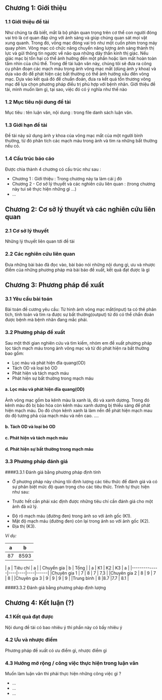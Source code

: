 ## Chương 1: Giới thiệu
### 1.1 Giới thiệu đề tài
Như chúng ta đã biết, mắt là bộ phận quan trọng trên cơ thể con người đóng vai trò là cơ quan đáp ứng với ánh sáng và giúp chúng quan sát mọi vật xung quanh. Trong đó, võng mạc đóng vai trò như một cuốn phim trong máy quay phim. Võng mạc có chức năng chuyển năng lượng ánh sáng thành thị lực và gửi thông tin ngược về não qua những dây thần kinh thị giác. Nếu giác mạc bị tổn hại có thể ảnh hưởng đến một phần hoặc làm mất hoàn toàn tầm nhìn của chủ thể.
Trong đề tài luận văn này, chúng tôi sẽ đưa ra công cụ phân đoạn các mạch máu trong ảnh võng mạc mắt (dùng ảnh y khoa) và dựa vào đó để phát hiện các bất thường có thể ảnh hưởng xấu đến võng mạc. Dựa vào kết quả đó để chuẩn đoán, đưa ra kết quá tổn thương võng mạc để lựa chọn phương pháp điều trị phù hợp với bệnh nhân.
Giới thiệu đề tài, mình muốn làm gì, tại sao, việc đó có ý nghĩa như thế nào
### 1.2 Mục tiêu nội dung đề tài
Mục tiêu : tên luận văn, nội dung : trong file danh sách luận văn.
### 1.3 Giới hạn đề tài
Đề tài này sử dụng ảnh y khoa của võng mạc mắt của một người bình thường, từ đó phân tích các mạch máu trong ảnh và tìm ra những bất thường nếu có.
### 1.4 Cấu trúc báo cáo
Được chia thành 4 chương có cấu trúc như sau : 
  - Chương 1 : Giới thiệu : Trong chương này ta làm cái j đó 
  - Chương 2 - Cơ sở lý thuyết và các nghiên cứu liên quan : (trong chương này tui sẽ thực hiện những gì ...)
  - ...
## Chương 2: Cơ sở lý thuyết và các nghiên cứu liên quan
### 2.1 Cơ sở lý thuyết
Những lý thuyết liên quan tới đề tài 
### 2.2 Các nghiên cứu liên quan
Đưa những bài báo đã đọc vào, bài báo nói những nội dung gì, ưu và nhược điểm của những phương pháp mà bài báo đề xuất, kết quả đạt được là gì
## Chương 3: Phương pháp đề xuất
### 3.1 Yêu cầu bài toán
Bài toán đề cương yêu cầu: Từ hình ảnh võng mạc mắt(input) ta có thê phân tích, tính toán và tìm ra được sự bất thường(output) từ đó có thể chẩn đoán được bệnh mà bệnh nhân đang mắc phải.
### 3.2 Phương pháp đề xuất
Sau một thời gian nghiên cứu và tìm kiếm, nhóm em đề xuất phương pháp lọc tách mạch máu trong ảnh võng mạc và từ đó phát hiện ra bất thường bao gồm:
  - Lọc màu và phát hiện đĩa quang(OD)
  - Tách OD và loại bỏ OD
  - Phát hiện và tách mạch máu
  - Phát hiện sự bất thường trong mạch máu
#### a. Lọc màu và phát hiện đĩa quang(OD)
Ảnh võng mạc gồm ba kênh màu là xanh lá, đỏ và xanh dương. Trong đó kênh màu đỏ bị bão hòa còn kênh màu xanh dương bị thiếu sáng để phát hiện mạch máu. Do đó chọn kênh xanh lá làm nền để phát hiện mạch mau do độ tương phả của mạch máu và nền cao.
....
#### b. Tách OD và loại bỏ OD

#### c. Phát hiện và tách mạch máu

#### d. Phát hiện sự bất thường trong mạch máu

### 3.3 Phương pháp đánh giá
####3.3.1 Đánh giá bằng phương pháp định tính
 - Ở phương pháp này chúng tôi định lượng các tiêu thức để đánh giá và có sự phân biệt mức độ quan trọng cho các tiêu thức. Trình tự thực hiện như sau:

 - Trước hết cần phải xác định được những tiêu chí cần đánh giá cho một ảnh đã xử lý.

 + Độ rõ mạch máu (đường đen) trong ảnh so với ảnh gốc (K1).
 + Mật độ mạch máu (đường đen) còn lại trong ảnh so với ảnh gốc (K2).
 + Địa thị (K3).

 *Ví dụ:*

 | a | b |
 |---|---|
 |87|8593|

|        a     |    Tiêu chí  |   a  |
|  Chuyển gia  |        b      | Tổng |
|        a     | K1 | K2 | K3 |   a  |
|--------------|----|----|----|------|
|Chuyên gia 1  | 7  | 8  | 7  |  7.3 |
|Chuyên gia 2  | 8  | 9  | 7  |  8   |
|Chuyên gia 3  | 9  | 9  | 9  |  9   |
|Trung bình    | 8  |8.7 |7.7 |  8.1 |

####3.3.2 Đánh giá bằng phương pháp định lượng
## Chương 4: Kết luận (?)
### 4.1 Kết quả đạt được
Nội dung đề tài có bao nhiêu ý thì phần này có bấy nhiêu ý
### 4.2 Ưu và nhược điểm
Phương pháp đề xuất có ưu điểm gì, nhược điểm gì
### 4.3 Hướng mở rộng / công việc thực hiện trong luận văn
Muốn làm luận văn thì phải thực hiện những công việc gì ?
 - ...
 - ...
 - ...

